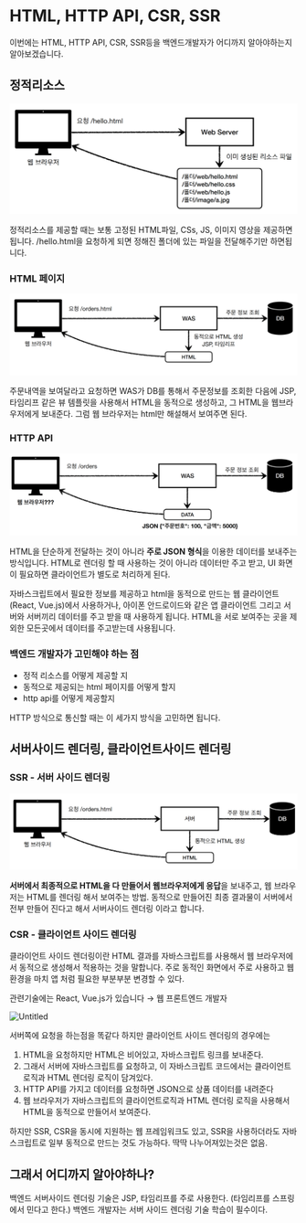 # HTML, HTTP API, CSR, SSR

이번에는 HTML, HTTP API, CSR, SSR등을 백엔드개발자가 어디까지 알아야하는지 알아보겠습니다.

## 정적리소스

![Untitled](./images/Untitled.png)

정적리소스를 제공할 때는 보통 고정된 HTML파일, CSs, JS, 이미지 영상을 제공하면됩니다. /hello.html을 요청하게 되면 정해진 폴더에 있는 파일을 전달해주기만 하면됩니다.

### HTML 페이지

![Untitled](./images/Untitled%201.png)

주문내역을 보여달라고 요청하면 WAS가 DB를 통해서 주문정보를 조회한 다음에 JSP, 타임리프 같은 뷰 템플릿을 사용해서 HTML을 동적으로 생성하고, 그 HTML을 웹브라우저에게 보내준다. 그럼 웹 브라우저는 html만 해설해서 보여주면 된다.

### HTTP API

![Untitled](./images/Untitled%202.png)

HTML을 단순하게 전달하는 것이 아니라 **주로 JSON 형식**을 이용한 데이터를 보내주는 방식입니다. HTML로 렌더링 할 때 사용하는 것이 아니라 데이터만 주고 받고, UI 화면이 필요하면 클라이언트가 별도로 처리하게 된다. 

자바스크립트에서 필요한 정보를 제공하고 html을 동적으로 만드는 웹 클라이언트(React, Vue.js)에서 사용하거나, 아이폰 안드로이드와 같은 앱 클라이언트 그리고 서버와 서버끼리 데이터를 주고 받을 때 사용하게 됩니다. HTML을 서로 보여주는 곳을 제외한 모든곳에서 데이터를 주고받는데 사용됩니다.

### 백엔드 개발자가 고민해야 하는 점

- 정적 리소스를 어떻게 제공할 지
- 동적으로 제공되는 html 페이지를 어떻게 할지
- http api를 어떻게 제공할지

HTTP 방식으로 통신할 때는 이 세가지 방식을 고민하면 됩니다.

## 서버사이드 렌더링, 클라이언트사이드 렌더링

### SSR - 서버 사이드 렌더링

![Untitled](./images/Untitled%203.png)

**서버에서 최종적으로 HTML을 다 만들어서 웹브라우저에게 응답**을 보내주고, 웹 브라우저는 HTML를 렌더링 해서 보여주는 방법. 동적으로 만들어진 최종 결과물이 서버에서 전부 만들어 진다고 해서 서버사이드 렌더링 이라고 합니다.

### CSR - 클라이언트 사이드 렌더링

클라이언트 사이드 렌더링이란 HTML 결과를 자바스크립트를 사용해서 웹 브라우저에서 동적으로 생성해서 적용하는 것을 말합니다. 주로 동적인 화면에서 주로 사용하고 웹 환경을 마치 앱 처럼 필요한 부분부분 변경할 수 있다.

관련기술에는 React, Vue.js가 있습니다 → 웹 프론트엔드 개발자

![Untitled](HTML,%20HTTP%20API,%20CSR,%20SSR%20addc1821cc224af9a7e8416202b8582c/Untitled%204.png)

서버쪽에 요청을 하는점을 똑같다 하지만 클라이언트 사이드 렌더링의 경우에는

1. HTML을 요청하지만 HTML은 비어있고, 자바스크립트 링크를 보내준다.
2. 그래서 서버에 자바스크립트를 요청하고, 이 자바스크립트 코드에서는 클라이언트 로직과 HTML 렌더링 로직이 담겨있다.
3. HTTP API를 가지고 데이터를 요청하면 JSON으로 상품 데이터를 내려준다
4. 웹 브라우저가 자바스크립트의 클라이언트로직과 HTML 렌더링 로직을 사용해서 HTML을 동적으로 만들어서 보여준다.

하지만 SSR, CSR을 동시에 지원하는 웹 프레임워크도 있고, SSR을 사용하더라도 자바스크립트로 일부 동적으로 만드는 것도 가능하다. 딱딱 나누어져있는것은 없음.

## 그래서 어디까지 알아야하나?

백엔드 서버사이드 렌더링 기술은 JSP, 타임리프를 주로 사용한다. (타임리프를 스프링에서 민다고 한다.) 백엔드 개발자는 서버 사이드 렌더링 기술 학습이 필수이다.